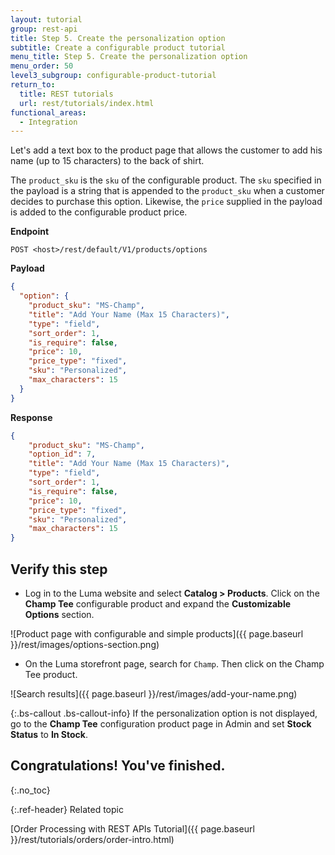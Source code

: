 ```yaml
---
layout: tutorial
group: rest-api
title: Step 5. Create the personalization option
subtitle: Create a configurable product tutorial
menu_title: Step 5. Create the personalization option
menu_order: 50
level3_subgroup: configurable-product-tutorial
return_to:
  title: REST tutorials
  url: rest/tutorials/index.html
functional_areas:
  - Integration
---
```


Let's add a text box to the product page that allows the customer to add his name (up to 15 characters) to the back of shirt.

The `product_sku` is the `sku` of the configurable product. The `sku` specified in the payload is a string that is appended to the `product_sku` when a customer decides to purchase this option. Likewise, the `price` supplied in the payload is added to the configurable product price.

**Endpoint**

`POST <host>/rest/default/V1/products/options`

**Payload**

```json
{
  "option": {
    "product_sku": "MS-Champ",
    "title": "Add Your Name (Max 15 Characters)",
    "type": "field",
    "sort_order": 1,
    "is_require": false,
    "price": 10,
    "price_type": "fixed",
    "sku": "Personalized",
    "max_characters": 15
  }
}
```

**Response**

```json
{
    "product_sku": "MS-Champ",
    "option_id": 7,
    "title": "Add Your Name (Max 15 Characters)",
    "type": "field",
    "sort_order": 1,
    "is_require": false,
    "price": 10,
    "price_type": "fixed",
    "sku": "Personalized",
    "max_characters": 15
}
```

## Verify this step

*  Log in to the Luma website and select **Catalog > Products**. Click on the **Champ Tee** configurable product and expand the **Customizable Options** section.

  ![Product page with configurable and simple products]({{ page.baseurl }}/rest/images/options-section.png)

*  On the Luma storefront page, search for `Champ`. Then click on the Champ Tee product.

  ![Search results]({{ page.baseurl }}/rest/images/add-your-name.png)

  {:.bs-callout .bs-callout-info}
  If the personalization option is not displayed, go to the **Champ Tee** configuration product page in Admin and set  **Stock Status** to **In Stock**.

  ## Congratulations! You've finished.
  {:.no_toc}

{:.ref-header}
Related topic

[Order Processing with REST APIs Tutorial]({{ page.baseurl }}/rest/tutorials/orders/order-intro.html)
